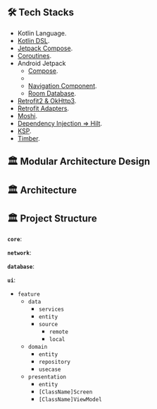## 🛠 Tech Stacks

- Kotlin Language.
- [Kotlin DSL](https://docs.gradle.org/current/userguide/kotlin_dsl.html).
- [Jetpack Compose](https://developer.android.com/jetpack/compose).
- [Coroutines](https://kotlinlang.org/docs/coroutines-overview.html).
- Android Jetpack
  - [Compose](https://developer.android.com/jetpack/compose?gclid=CjwKCAjwvNaYBhA3EiwACgndguAbK-Q9IVtJx1wkM85Nt-pI5JMCRKTD4O-wPeu-vyLBxFhkB6XESBoClKQQAvD_BwE&gclsrc=aw.ds).
  - [ViewModel]: (https://developer.android.com/topic/libraries/architecture/viewmodel?gclid=CjwKCAjwvNaYBhA3EiwACgndgjUoa6vdlcCNKAF9x1TQVGibh7eKA2BieACmNWUhWw2Sr-Fo37glTRoCH20QAvD_BwE&gclsrc=aw.ds).
  - [Navigation Component](https://developer.android.com/guide/navigation?gclid=Cj0KCQjwmdGYBhDRARIsABmSEeO1MpKCj6KtTR3A6AHdrUEPq80CEvj3J7PbWADTdMGd4_6Sz6lxYW4aAs-5EALw_wcB&gclsrc=aw.ds).
  - [Room Database](https://developer.android.com/jetpack/androidx/releases/room?gclid=Cj0KCQjwmdGYBhDRARIsABmSEeP5InkhjXrGeyQ6tMQhtSWktfRdwHaOoxRRQ7dAPRhmVzNJ8eAcwO4aAtYdEALw_wcB&gclsrc=aw.ds).
- [Retrofit2 & OkHttp3](https://github.com/square/retrofit).
- [Retrofit Adapters](https://github.com/skydoves/retrofit-adapters).
- [Moshi](https://github.com/square/moshi).
- [Dependency Injection => Hilt](https://dagger.dev/hilt/).
- [KSP](https://github.com/google/ksp).
- [Timber](https://github.com/JakeWharton/timber).

## 🏛️ Modular Architecture Design

## 🏛️ Architecture

## 🏛️ Project Structure

**`core`**:

**`network`**:

**`database`**:

**`ui`**:

* `feature`
  - `data`
      - `services`
      - `entity`
      - `source`
        - `remote`
        - `local`
  - `domain`
      - `entity`
      - `repository`
      - `usecase`
  - `presentation`
      - `entity`
      - `[ClassName]Screen`
      - `[ClassName]ViewModel`
